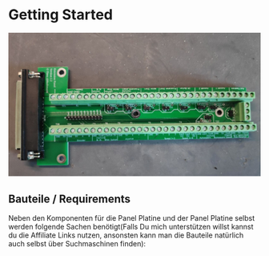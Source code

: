 # Getting Started

![Extension Panel](../.gitbook/assets/img_20200325_163022_cropped.jpg)

## Bauteile / Requirements

Neben den Komponenten für die Panel Platine und der Panel Platine selbst werden folgende Sachen benötigt\(Falls Du mich unterstützen willst kannst du die Affiliate Links nutzen, ansonsten kann man die Bauteile natürlich auch selbst über Suchmaschinen finden\):


